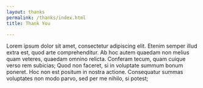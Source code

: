 ```yaml
---
layout: thanks
permalink: /thanks/index.html
title: Thank You

---
```


Lorem ipsum dolor sit amet, consectetur adipiscing elit. Etenim semper illud extra est, quod arte comprehenditur. Ab hoc autem quaedam non melius quam veteres, quaedam omnino relicta. Conferam tecum, quam cuique verso rem subicias; Quod non faceret, si in voluptate summum bonum poneret. Hoc non est positum in nostra actione. Consequatur summas voluptates non modo parvo, sed per me nihilo, si potest; 
